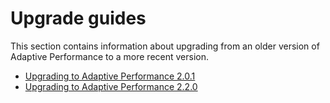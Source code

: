 # Upgrade guides

This section contains information about upgrading from an older version of Adaptive Performance to a more recent version.

* [Upgrading to Adaptive Performance 2.0.1](upgrade-guide-2-0-1.md)
* [Upgrading to Adaptive Performance 2.2.0](upgrade-guide-2-2-0.md)
